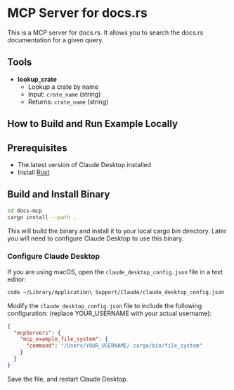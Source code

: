 # MCP Server for docs.rs

This is a MCP server for docs.rs. It allows you to search the docs.rs documentation for a given query.

## Tools

- **lookup_crate**
  - Lookup a crate by name
  - Input: `crate_name` (string)
  - Returns: `crate_name` (string)

## How to Build and Run Example Locally

## Prerequisites

- The latest version of Claude Desktop installed
- Install [Rust](https://www.rust-lang.org/tools/install)

## Build and Install Binary

```bash
cd docs-mcp
cargo install --path .
```

This will build the binary and install it to your local cargo bin directory. Later you will need to configure Claude Desktop to use this binary.

### Configure Claude Desktop

If you are using macOS, open the `claude_desktop_config.json` file in a text editor:

```bash
code ~/Library/Application\ Support/Claude/claude_desktop_config.json
```

Modify the `claude_desktop_config.json` file to include the following configuration:
(replace YOUR_USERNAME with your actual username):

```json
{
  "mcpServers": {
    "mcp_example_file_system": {
      "command": "/Users/YOUR_USERNAME/.cargo/bin/file_system"
    }
  }
}
```

Save the file, and restart Claude Desktop.
